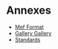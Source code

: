 # Annexes

-   [Mef Format](mef-format.md)
-   [Gallery Gallery](gallery/gallery.md)
-   [Standards](standards/index.md)
